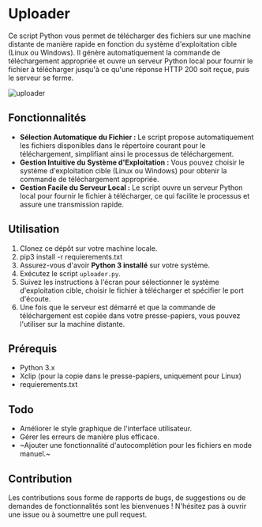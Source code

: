 # Uploader
Ce script Python vous permet de télécharger des fichiers sur une machine distante de manière rapide en fonction du système d'exploitation cible (Linux ou Windows). 
Il génère automatiquement la commande de téléchargement appropriée et ouvre un serveur Python local pour fournir le fichier à télécharger jusqu'à ce qu'une réponse HTTP 200 soit reçue, 
puis le serveur se ferme.

![uploader](https://github.com/Frozenka/uploader/assets/13807685/92b00363-2398-43bb-862e-08c3545ce8e4)


## Fonctionnalités
- **Sélection Automatique du Fichier :** Le script propose automatiquement les fichiers disponibles dans le répertoire courant pour le téléchargement, simplifiant ainsi le processus de téléchargement.
- **Gestion Intuitive du Système d'Exploitation :** Vous pouvez choisir le système d'exploitation cible (Linux ou Windows) pour obtenir la commande de téléchargement appropriée.
- **Gestion Facile du Serveur Local :** Le script ouvre un serveur Python local pour fournir le fichier à télécharger, ce qui facilite le processus et assure une transmission rapide.

## Utilisation
1. Clonez ce dépôt sur votre machine locale.
2. pip3 install -r requierements.txt
3. Assurez-vous d'avoir **Python 3 installé** sur votre système.
4. Exécutez le script `uploader.py`.
5. Suivez les instructions à l'écran pour sélectionner le système d'exploitation cible, choisir le fichier à télécharger et spécifier le port d'écoute.
6. Une fois que le serveur est démarré et que la commande de téléchargement est copiée dans votre presse-papiers, vous pouvez l'utiliser sur la machine distante.

## Prérequis
- Python 3.x
- Xclip (pour la copie dans le presse-papiers, uniquement pour Linux)
- requierements.txt

## Todo
- Améliorer le style graphique de l'interface utilisateur.
- Gérer les erreurs de manière plus efficace.
- ~Ajouter une fonctionnalité d'autocomplétion pour les fichiers en mode manuel.~


## Contribution
Les contributions sous forme de rapports de bugs, de suggestions ou de demandes de fonctionnalités sont les bienvenues ! 
N'hésitez pas à ouvrir une issue ou à soumettre une pull request.
